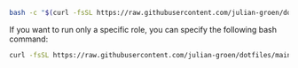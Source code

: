 ```bash
bash -c "$(curl -fsSL https://raw.githubusercontent.com/julian-groen/dotfiles/main/bin/bootstrap)"
```

If you want to run only a specific role, you can specify the following bash command:
```bash
curl -fsSL https://raw.githubusercontent.com/julian-groen/dotfiles/main/bin/bootstrap | bash -s -- --tags comma,seperated,tags
```